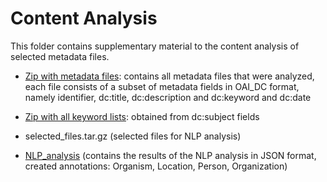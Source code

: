 # Content Analysis

This folder contains supplementary material to the content analysis of selected metadata files.

* [Zip with metadata files](https://upload.uni-jena.de/data/5dea4d2cbcd162.14842819/fields.tar.gz): contains all metadata files that were analyzed, each file consists of a subset of metadata fields in OAI_DC format, namely identifier, dc:title, dc:description and dc:keyword and dc:date

* [Zip with all keyword lists](https://upload.uni-jena.de/data/5dea5831a14262.49665426/keywords_lists.tar.gz): obtained from dc:subject fields

* selected_files.tar.gz (selected files for NLP analysis)

* [NLP_analysis] (contains the results of the NLP analysis in JSON format, created annotations: Organism, Location, Person, Organization)

[NLP_analysis]: https://github.com/fusion-jena/QuestionsMetadataBiodiv/tree/master/data_repositories/content_analyse/NLP_analysis
